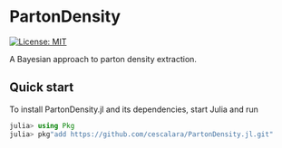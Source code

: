 # PartonDensity

[![License: MIT](https://img.shields.io/badge/License-MIT-yellow.svg)](https://opensource.org/licenses/MIT)

A Bayesian approach to parton density extraction.

## Quick start

To install PartonDensity.jl and its dependencies, start Julia and run

```julia
julia> using Pkg
julia> pkg"add https://github.com/cescalara/PartonDensity.jl.git"
```
